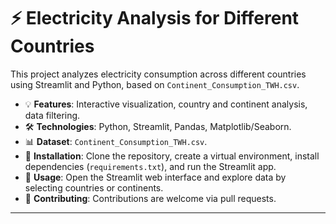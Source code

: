 
# ⚡️ Electricity Analysis for Different Countries

This project analyzes electricity consumption across different countries using Streamlit and Python, based on `Continent_Consumption_TWH.csv`.

- 💡 **Features**: Interactive visualization, country and continent analysis, data filtering.
- 🛠 **Technologies**: Python, Streamlit, Pandas, Matplotlib/Seaborn.
- 📊 **Dataset**: `Continent_Consumption_TWH.csv`.
- 🔧 **Installation**: Clone the repository, create a virtual environment, install dependencies (`requirements.txt`), and run the Streamlit app.
- 🚀 **Usage**: Open the Streamlit web interface and explore data by selecting countries or continents.
- 🤝 **Contributing**: Contributions are welcome via pull requests.

---
